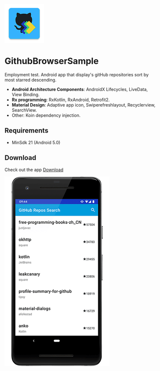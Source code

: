 ![GithubBrowserSample](assets/ic_launcher-web.png)

# GithubBrowserSample

Employment test. Android app that display's gitHub repositories sort by most starred descending.

- **Android Architecture Components**: AndroidX Lifecycles, LiveData, View Binding.
- **Rx programming**: RxKotlin, RxAndroid, Retrofit2.
- **Material Design**: Adaptive app icon, Swiperefreshlayout, Recyclerview, SearchView.
- Other: Koin dependency injection.

## Requirements

- MinSdk 21 (Android 5.0)

## Download

Check out the app <a href="https://github.com/P72B/GithubBrowserSample/raw/master/assets/app-release-1.0.0-1-0a48be.apk" download>Download</a>

![GithubBrowserSample](assets/screens.gif)